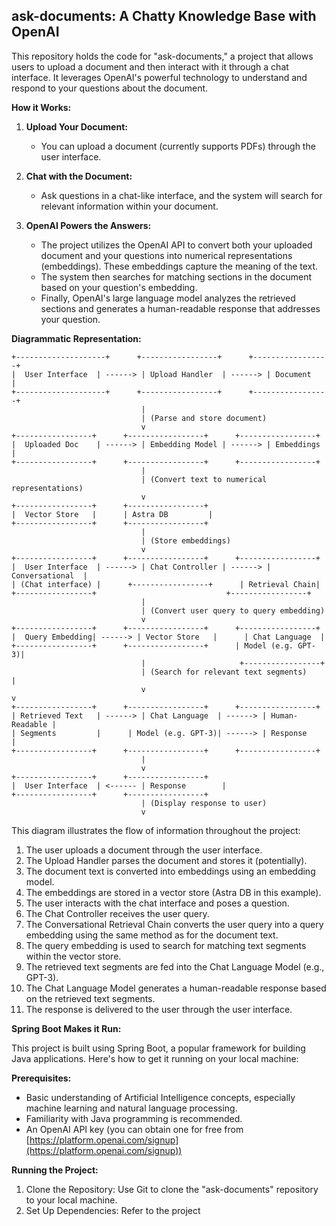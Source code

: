 ## ask-documents: A Chatty Knowledge Base with OpenAI

This repository holds the code for "ask-documents," a project that allows users to upload a document and then interact with it through a chat interface. It leverages OpenAI's powerful technology to understand and respond to your questions about the document.

**How it Works:**

1. **Upload Your Document:**
   - You can upload a document (currently supports PDFs) through the user interface.

2. **Chat with the Document:**
   - Ask questions in a chat-like interface, and the system will search for relevant information within your document.

3. **OpenAI Powers the Answers:**
   - The project utilizes the OpenAI API to convert both your uploaded document and your questions into numerical representations (embeddings). These embeddings capture the meaning of the text.
   - The system then searches for matching sections in the document based on your question's embedding.
   - Finally, OpenAI's large language model analyzes the retrieved sections and generates a human-readable response that addresses your question.

**Diagrammatic Representation:**

```
+--------------------+      +-----------------+      +-----------------+
|  User Interface  | ------> | Upload Handler  | ------> | Document       |
+--------------------+      +-----------------+      +-----------------+
                             |
                             | (Parse and store document)
                             v
+-----------------+      +-----------------+      +-----------------+
|  Uploaded Doc    | ------> | Embedding Model | ------> | Embeddings      |
+-----------------+      +-----------------+      +-----------------+
                             |
                             | (Convert text to numerical representations)
                             v
+-----------------+      +-----------------+
|  Vector Store   |      | Astra DB         |
+-----------------+      +-----------------+
                             |
                             | (Store embeddings)
                             v
+-----------------+      +-----------------+      +-----------------+
|  User Interface  | ------> | Chat Controller | ------> | Conversational  |
| (Chat interface) |      +-----------------+      | Retrieval Chain|
+-----------------+                             +-----------------+
                             |
                             | (Convert user query to query embedding)
                             v
+-----------------+      +-----------------+      +-----------------+
|  Query Embedding| ------> | Vector Store   |      | Chat Language  |
+-----------------+      +-----------------+      | Model (e.g. GPT-3)|
                             |                     +-----------------+
                             | (Search for relevant text segments)     |
                             v                                         v
+-----------------+      +-----------------+      +-----------------+
| Retrieved Text   | ------> | Chat Language  | ------> | Human-Readable |
| Segments         |      | Model (e.g. GPT-3)| ------> | Response         |
+-----------------+      +-----------------+      +-----------------+
                             |
                             v
+-----------------+      +-----------------+
|  User Interface  | <------ | Response        |
+-----------------+      +-----------------+
                             | (Display response to user)
                             v

```

This diagram illustrates the flow of information throughout the project:

1. The user uploads a document through the user interface.
2. The Upload Handler parses the document and stores it (potentially).
3. The document text is converted into embeddings using an embedding model.
4. The embeddings are stored in a vector store (Astra DB in this example).
5. The user interacts with the chat interface and poses a question.
6. The Chat Controller receives the user query.
7. The Conversational Retrieval Chain converts the user query into a query embedding using the same method as for the document text.
8. The query embedding is used to search for matching text segments within the vector store.
9. The retrieved text segments are fed into the Chat Language Model (e.g., GPT-3).
10. The Chat Language Model generates a human-readable response based on the retrieved text segments.
11. The response is delivered to the user through the user interface.

**Spring Boot Makes it Run:**

This project is built using Spring Boot, a popular framework for building Java applications. Here's how to get it running on your local machine:

**Prerequisites:**

- Basic understanding of Artificial Intelligence concepts, especially machine learning and natural language processing.
- Familiarity with Java programming is recommended.
- An OpenAI API key (you can obtain one for free from [https://platform.openai.com/signup](https://platform.openai.com/signup))

**Running the Project:**

1. Clone the Repository: Use Git to clone the "ask-documents" repository to your local machine.
2. Set Up Dependencies: Refer to the project
